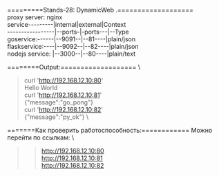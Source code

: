 =========Stands-28: DynamicWeb .===================\
proxy server: nginx \
service---------|internal|external|Context \
-----------------|--ports-|-ports---|--Type \
goservice:------|--9091--|--81----|plain/json \
flaskservice:----|--9092--|--82----|plain/json \
nodejs service: |--3000--|--80----|plain/text 

========Output:=================== \
>curl 'http://192.168.12.10:80' \
Hello World \
>curl 'http://192.168.12.10:81' \
{"message":"go_pong"} \
>curl 'http://192.168.12.10:82' \
{"message":"py_ok"} \

=======Как проверить работоспособность:============ 
Можно перейти по ссылкам: \
>>http://192.168.12.10:80 \
>>http://192.168.12.10:81 \
>>http://192.168.12.10:82 
